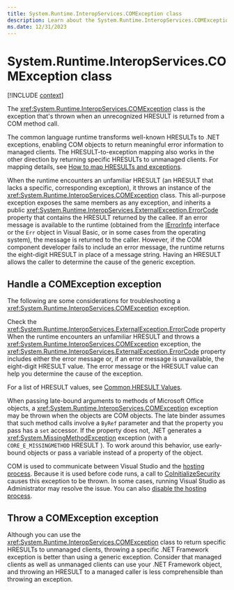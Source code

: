 ```yaml
---
title: System.Runtime.InteropServices.COMException class
description: Learn about the System.Runtime.InteropServices.COMException class.
ms.date: 12/31/2023
---
```

# System.Runtime.InteropServices.COMException class

[!INCLUDE [context](includes/context.md)]

The <xref:System.Runtime.InteropServices.COMException> class is the exception that's thrown when an unrecognized HRESULT is returned from a COM method call.

The common language runtime transforms well-known HRESULTs to .NET exceptions, enabling COM objects to return meaningful error information to managed clients. The HRESULT-to-exception mapping also works in the other direction by returning specific HRESULTs to unmanaged clients. For mapping details, see [How to map HRESULTs and exceptions](../../framework/interop/how-to-map-hresults-and-exceptions.md).

When the runtime encounters an unfamiliar HRESULT (an HRESULT that lacks a specific, corresponding exception), it throws an instance of the <xref:System.Runtime.InteropServices.COMException> class. This all-purpose exception exposes the same members as any exception, and inherits a public <xref:System.Runtime.InteropServices.ExternalException.ErrorCode> property that contains the HRESULT returned by the callee. If an error message is available to the runtime (obtained from the [IErrorInfo](/previous-versions/windows/desktop/ms723041(v=vs.85)) interface or the `Err` object in Visual Basic, or in some cases from the operating system), the message is returned to the caller. However, if the COM component developer fails to include an error message, the runtime returns the eight-digit HRESULT in place of a message string. Having an HRESULT allows the caller to determine the cause of the generic exception.

## Handle a COMException exception

The following are some considerations for troubleshooting a <xref:System.Runtime.InteropServices.COMException> exception.

Check the <xref:System.Runtime.InteropServices.ExternalException.ErrorCode> property
When the runtime encounters an unfamiliar HRESULT and throws a <xref:System.Runtime.InteropServices.COMException> exception,  the <xref:System.Runtime.InteropServices.ExternalException.ErrorCode> property includes either the error message or, if an error message is unavailable, the eight-digit HRESULT value. The error message or the HRESULT value can help you determine the cause of the exception.

For a list of HRESULT values, see [Common HRESULT Values](/windows/win32/seccrypto/common-hresult-values).

When passing late-bound arguments to methods of Microsoft Office objects, a <xref:System.Runtime.InteropServices.COMException> exception may be thrown when the objects are COM objects. The late binder assumes that such method calls involve a `ByRef` parameter and that the property you pass has a `set` accessor. If the property does not, .NET generates a <xref:System.MissingMethodException> exception (with a `CORE_E_MISSINGMETHOD` HRESULT ). To work around this behavior, use early-bound objects or pass a variable instead of a property of the object.

COM is used to communicate between Visual Studio and the [hosting process](/visualstudio/ide/hosting-process-vshost-exe?preserve-view=vs-2015). Because it is used before code runs, a call to [CoInitializeSecurity](/windows/win32/api/combaseapi/nf-combaseapi-coinitializesecurity) causes this exception to be thrown. In some cases, running Visual Studio as Administrator may resolve the issue. You can also [disable the hosting process](/visualstudio/ide/how-to-disable-the-hosting-process?preserve-view=vs-2015).

## Throw a COMException exception

Although you can use the <xref:System.Runtime.InteropServices.COMException> class to return specific HRESULTs to unmanaged clients, throwing a specific .NET Framework exception is better than using a generic exception. Consider that managed clients as well as unmanaged clients can use your .NET Framework object, and throwing an HRESULT to a managed caller is less comprehensible than throwing an exception.
